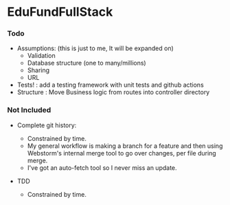 # EduFundFullStack



### Todo
- Assumptions: (this is just to me, It will be expanded on)
  - Validation
  - Database structure (one to many/millions)
  - Sharing
  - URL
- Tests! : add a testing framework with unit tests and github actions
- Structure : Move Business logic from routes into controller directory


### Not Included
- Complete git history:
  - Constrained by time.
  - My general workflow is making a branch for a feature and then using Webstorm's internal merge tool to go over changes, per file during merge. 
  - I've got an auto-fetch tool so I never miss an update.
  
- TDD 
  - Constrained by time.

  
